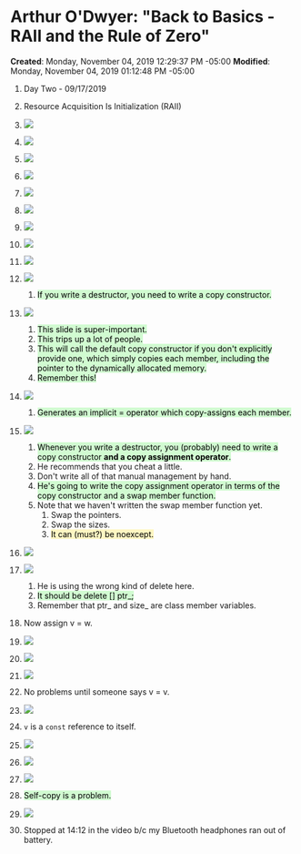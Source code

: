 # Arthur O'Dwyer: "Back to Basics - RAII and the Rule of Zero"

**Created**: Monday, November 04, 2019 12:29:37 PM -05:00
**Modified**: Monday, November 04, 2019 01:12:48 PM -05:00

1. Day Two - 09/17/2019
2. Resource Acquisition Is Initialization (RAII)
3. ![](/Attachments/1-d51c195fadab4dd2ba4b890ee610d4b4.png)

4. ![](/Attachments/1-3c8f32a75358434c83bb72f52de64f38.png)

5. ![](/Attachments/1-003ee27a3fee456faef2812e395f5af2.png)

6. ![](/Attachments/1-de3a3c3bd4ca4ba2914921e6f7627c14.png)

7. ![](/Attachments/1-d02a13f662694be7aaa6832a8ad84533.png)

8. ![](/Attachments/1-c500c9b06f524eadace137f6dbe2c173.png)

9. ![](/Attachments/1-dd16df55615a4221af50d2092a32f42b.png)

10. ![](/Attachments/1-aba5bf26332242dcba730967c161bd68.png)

11. ![](/Attachments/1-af63ca5171fe4078a1378b5621f2f820.png)

12. ![](/Attachments/1-fdbdede48db24b7db677f14088393f9b.png)
    1. <mark style="background: #BBFABBA6;">If you write a destructor, you need to write a copy constructor.</mark>
13. ![](/Attachments/1-c2c2f2148fd445f2bb6af06d83b89480.png)
    1. <mark style="background: #BBFABBA6;">This slide is super-important.</mark>
    2. <mark style="background: #BBFABBA6;">This trips up a lot of people.</mark>
    3. <mark style="background: #BBFABBA6;">This will call the default copy constructor if you don't explicitly provide one, which simply copies each member, including the pointer to the dynamically allocated memory.</mark>
    4. <mark style="background: #BBFABBA6;">Remember this!</mark>
14. ![](/Attachments/1-c05f419f641d40afac065d25ebb95a7d.png)
    1. <mark style="background: #BBFABBA6;">Generates an implicit = operator which copy-assigns each member.</mark>
15. ![](/Attachments/1-baf07cff57c14dd2a66a2db0877b70bc.png)
    1. <mark style="background: #BBFABBA6;">Whenever you write a destructor, you (probably) need to write a copy constructor <strong><span style="">and a copy assignment operator</span></strong>.</mark>
    2. He recommends that you cheat a little.
    3. Don't write all of that manual management by hand.
    4. <mark style="background: #BBFABBA6;">He's going to write the copy assignment operator in terms of the copy constructor and a swap member function.</mark>
    5. Note that we haven't written the swap member function yet.
        1. Swap the pointers.
        2. Swap the sizes.
        3. <mark style="background: #FFF3A3A6;">It can (must?) be noexcept.</mark>
16. ![](/Attachments/1-d136d44f81e44d418c73646fd8721360.png)

17. ![](/Attachments/1-c57077934b544f419a97b8720c869936.png)
    1. He is using the wrong kind of delete here.
    2. <mark style="background: #BBFABBA6;">It should be delete [] ptr_;</mark>
    3. Remember that ptr\_ and size\_ are class member variables.
18. Now assign v = w.
19. ![](/Attachments/1-9ecf686485914e86a40ca9e9f167736a.png)

20. ![](/Attachments/1-88d37f3d1454477581b923ba3e43795a.png)

21. ![](/Attachments/1-1bc821d6b6064a7d808783f1029be32a.png)
22. No problems until someone says v = v.
23. ![](/Attachments/1-979f637413f640568d176e19336c2e40.png)
24. `v` is a `const` reference to itself.
25. ![](/Attachments/1-bb20a8ca74374e0d8e3e0fcd2f5819ad.png)

26. ![](/Attachments/1-88821b0ba7774ea6920f25b22ff80a8d.png)

27. ![](/Attachments/1-21a93d15a2614a67ba666b2deefd1c3b.png)
28. <mark style="background: #BBFABBA6;">Self-copy is a problem.</mark>
29. ![](/Attachments/1-07a1f7377be24a36be5b433ee6a7d1e7.png)
30. Stopped at 14:12 in the video b/c my Bluetooth headphones ran out of battery.
